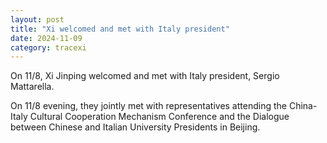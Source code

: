 ```yaml
---
layout: post
title: "Xi welcomed and met with Italy president"
date: 2024-11-09
category: tracexi
---
```


On 11/8, Xi Jinping welcomed and met with Italy president, Sergio Mattarella.

On 11/8 evening, they jointly met with representatives attending the China-Italy Cultural Cooperation Mechanism Conference and the Dialogue between Chinese and Italian University Presidents in Beijing.